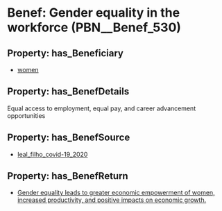# Benef: __Gender equality in the workforce__ (PBN__Benef_530)

## Property: has_Beneficiary

* [women](../Stakeholder/PBN__Stakeholder_23)

## Property: has_BenefDetails

Equal access to employment, equal pay, and career advancement opportunities

## Property: has_BenefSource

* [leal_filho_covid-19_2020](../Article/PBN__Article_109)

## Property: has_BenefReturn

* [Gender equality leads to greater economic empowerment of women, increased productivity, and positive impacts on economic growth.](../BenefReturn/PBN__BenefReturn_581)

